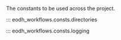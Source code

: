 The constants to be used across the project.

::: eodh_workflows.consts.directories

::: eodh_workflows.consts.logging
